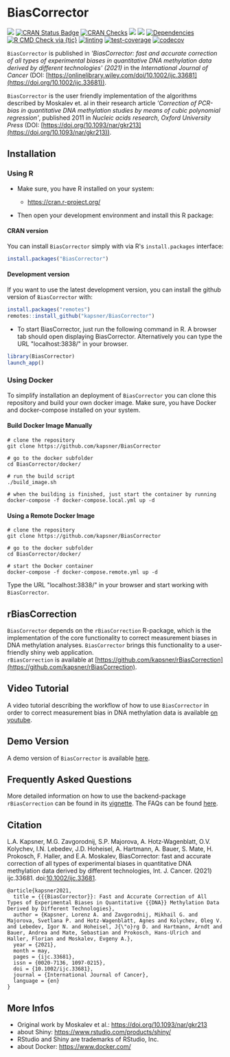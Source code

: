 # BiasCorrector 

<!-- badges: start -->
[![](https://img.shields.io/badge/doi-10.1002/ijc.33681-yellow.svg)](https://doi.org/10.1002/ijc.33681)
[![CRAN Status Badge](https://www.r-pkg.org/badges/version-ago/BiasCorrector)](https://cran.r-project.org/package=BiasCorrector)
[![CRAN Checks](https://cranchecks.info/badges/worst/BiasCorrector)](https://cran.r-project.org/web/checks/check_results_BiasCorrector.html)
[![](http://cranlogs.r-pkg.org/badges/grand-total/BiasCorrector?color=blue)](https://cran.r-project.org/package=BiasCorrector)
[![](http://cranlogs.r-pkg.org/badges/last-month/BiasCorrector?color=blue)](https://cran.r-project.org/package=BiasCorrector)
[![Dependencies](https://tinyverse.netlify.com/badge/BiasCorrector)](https://cran.r-project.org/package=BiasCorrector)
[![R CMD Check via {tic}](https://github.com/kapsner/BiasCorrector/workflows/R%20CMD%20Check%20via%20{tic}/badge.svg?branch=master)](https://github.com/kapsner/BiasCorrector/actions)
[![linting](https://github.com/kapsner/BiasCorrector/workflows/lint/badge.svg?branch=master)](https://github.com/kapsner/BiasCorrector/actions)
[![test-coverage](https://github.com/kapsner/BiasCorrector/workflows/test-coverage/badge.svg?branch=master)](https://github.com/kapsner/BiasCorrector/actions)
[![codecov](https://codecov.io/gh/kapsner/BiasCorrector/branch/master/graph/badge.svg)](https://app.codecov.io/gh/kapsner/BiasCorrector)
<!-- badges: end -->

`BiasCorrector` is published in *'BiasCorrector: fast and accurate correction of all types of experimental biases in quantitative DNA methylation data derived by different technologies' (2021)* in the *International Journal of Cancer* (DOI: [https://onlinelibrary.wiley.com/doi/10.1002/ijc.33681](https://doi.org/10.1002/ijc.33681)).

`BiasCorrector` is the user friendly implementation of the algorithms described by Moskalev et. al in their research article *'Correction of PCR-bias in quantitative DNA methylation studies by means of cubic polynomial regression'*, published 2011 in *Nucleic acids research, Oxford University Press* (DOI: [https://doi.org/10.1093/nar/gkr213](https://doi.org/10.1093/nar/gkr213)).  

## Installation  

### Using R 

- Make sure, you have R installed on your system:  
    
    + https://cran.r-project.org/  

- Then open your development environment and install this R package:

#### CRAN version

You can install `BiasCorrector` simply with via R's `install.packages` interface:

```r
install.packages("BiasCorrector")
```

#### Development version

If you want to use the latest development version, you can install the github version of `BiasCorrector` with:

```r
install.packages("remotes")
remotes::install_github("kapsner/BiasCorrector")
```

- To start BiasCorrector, just run the following command in R. A browser tab should open displaying BiasCorrector. Alternatively you can type the URL "localhost:3838/" in your browser.

```r
library(BiasCorrector)
launch_app()
```

### Using Docker

To simplify installation an deployment of `BiasCorrector` you can clone this repository and build your own docker image. Make sure, you have Docker and docker-compose installed on your system.

#### Build Docker Image Manually

```
# clone the repository
git clone https://github.com/kapsner/BiasCorrector

# go to the docker subfolder
cd BiasCorrector/docker/

# run the build script
./build_image.sh

# when the building is finished, just start the container by running
docker-compose -f docker-compose.local.yml up -d
```

#### Using a Remote Docker Image

```
# clone the repository
git clone https://github.com/kapsner/BiasCorrector

# go to the docker subfolder
cd BiasCorrector/docker/

# start the Docker container
docker-compose -f docker-compose.remote.yml up -d
```

Type the URL "localhost:3838/" in your browser and start working with `BiasCorrector`. 

## rBiasCorrection

`BiasCorrector` depends on the `rBiasCorrection` R-package, which is the implementation of the core functionality to correct measurement biases in DNA methylation analyses. `BiasCorrector` brings this functionality to a user-friendly shiny web application.  
`rBiasCorrection` is available at [https://github.com/kapsner/rBiasCorrection](https://github.com/kapsner/rBiasCorrection). 

## Video Tutorial 

A video tutorial describing the workflow of how to use `BiasCorrector` in order to correct measurement bias in DNA methylation data is available [on youtube](https://youtu.be/xOf8uDbUrms). 

## Demo Version

A demo version of `BiasCorrector` is available [here](https://biascorrector.diz.uk-erlangen.de/).

## Frequently Asked Questions 

More detailed information on how to use the backend-package `rBiasCorrection` can be found in its [vignette](https://cran.r-project.org/web/packages/rBiasCorrection/vignettes/rBiasCorrection_howto.html). The FAQs can be found [here](https://github.com/kapsner/rBiasCorrection/blob/master/FAQ.md).

## Citation 

L.A. Kapsner, M.G. Zavgorodnij, S.P. Majorova, A. Hotz‐Wagenblatt, O.V. Kolychev, I.N. Lebedev, J.D. Hoheisel, A. Hartmann, A. Bauer, S. Mate, H. Prokosch, F. Haller, and E.A. Moskalev, BiasCorrector: fast and accurate correction of all types of experimental biases in quantitative DNA methylation data derived by different technologies, Int. J. Cancer. (2021) ijc.33681. doi:[10.1002/ijc.33681](https://onlinelibrary.wiley.com/doi/10.1002/ijc.33681).

```
@article{kapsner2021,
  title = {{{BiasCorrector}}: Fast and Accurate Correction of All Types of Experimental Biases in Quantitative {{DNA}} Methylation Data Derived by Different Technologies},
  author = {Kapsner, Lorenz A. and Zavgorodnij, Mikhail G. and Majorova, Svetlana P. and Hotz-Wagenblatt, Agnes and Kolychev, Oleg V. and Lebedev, Igor N. and Hoheisel, J{\"o}rg D. and Hartmann, Arndt and Bauer, Andrea and Mate, Sebastian and Prokosch, Hans-Ulrich and Haller, Florian and Moskalev, Evgeny A.},
  year = {2021},
  month = may,
  pages = {ijc.33681},
  issn = {0020-7136, 1097-0215},
  doi = {10.1002/ijc.33681},
  journal = {International Journal of Cancer},
  language = {en}
}
```

## More Infos

- Original work by Moskalev et al.: https://doi.org/10.1093/nar/gkr213
- about Shiny: https://www.rstudio.com/products/shiny/
- RStudio and Shiny are trademarks of RStudio, Inc.
- about Docker: https://www.docker.com/
